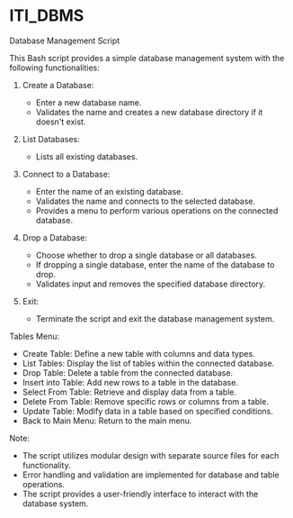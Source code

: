 # ITI_DBMS
Database Management Script

This Bash script provides a simple database management system with the following functionalities:

1. Create a Database:
   - Enter a new database name.
   - Validates the name and creates a new database directory if it doesn't exist.

2. List Databases:
   - Lists all existing databases.

3. Connect to a Database:
   - Enter the name of an existing database.
   - Validates the name and connects to the selected database.
   - Provides a menu to perform various operations on the connected database.

4. Drop a Database:
   - Choose whether to drop a single database or all databases.
   - If dropping a single database, enter the name of the database to drop.
   - Validates input and removes the specified database directory.

5. Exit:
    - Terminate the script and exit the database management system.
      
Tables Menu:
- Create Table: Define a new table with columns and data types.
- List Tables: Display the list of tables within the connected database.
- Drop Table: Delete a table from the connected database.
- Insert into Table: Add new rows to a table in the database.
- Select From Table: Retrieve and display data from a table.
- Delete From Table: Remove specific rows or columns from a table.
- Update Table: Modify data in a table based on specified conditions.
- Back to Main Menu: Return to the main menu.

Note: 
- The script utilizes modular design with separate source files for each functionality.
- Error handling and validation are implemented for database and table operations.
- The script provides a user-friendly interface to interact with the database system.



